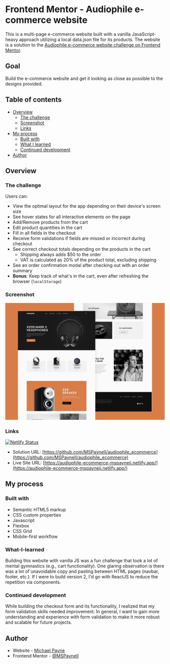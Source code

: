 # Frontend Mentor - Audiophile e-commerce website

This is a multi-page e-commerce website built with a vanilla JavaScript-heavy approach utilizing a local data.json file for its products. The website is a solution to the [Audiophile e-commerce website challenge on Frontend Mentor](https://www.frontendmentor.io/challenges/audiophile-ecommerce-website-C8cuSd_wx).

## Goal

Build the e-commerce website and get it looking as close as possible to the designs provided.

## Table of contents

- [Overview](#overview)
  - [The challenge](#the-challenge)
  - [Screenshot](#screenshot)
  - [Links](#links)
- [My process](#my-process)
  - [Built with](#built-with)
  - [What I learned](#what-I-learned)
  - [Continued development](#continued-development)
- [Author](#author)

## Overview

### The challenge

Users can:

- View the optimal layout for the app depending on their device's screen size
- See hover states for all interactive elements on the page
- Add/Remove products from the cart
- Edit product quantities in the cart
- Fill in all fields in the checkout
- Receive form validations if fields are missed or incorrect during checkout
- See correct checkout totals depending on the products in the cart
  - Shipping always adds $50 to the order
  - VAT is calculated as 20% of the product total, excluding shipping
- See an order confirmation modal after checking out with an order summary
- **Bonus**: Keep track of what's in the cart, even after refreshing the browser (`localStorage`)

### Screenshot

![](./ecommerce_js_thumb.png)

### Links

[![Netlify Status](https://api.netlify.com/api/v1/badges/ec2bea06-86c2-4aef-b5b9-c8524500949f/deploy-status)](https://app.netlify.com/sites/audiophile-ecommerce-mspayneii/deploys)

- Solution URL: [https://github.com/MSPayneII/audiophile_ecommerce](https://github.com/MSPayneII/audiophile_ecommerce)
- Live Site URL: [https://audiophile-ecommerce-mspayneii.netlify.app/](https://audiophile-ecommerce-mspayneii.netlify.app/)

## My process

### Built with

- Semantic HTML5 markup
- CSS custom properties
- Javascript
- Flexbox
- CSS Grid
- Mobile-first workflow

### What-I-learned

Building this website with vanilla JS was a fun challenge that took a lot of mental gymnastics (e.g., cart functionality). One glaring observation is there was a lot of unavoidable copy and pasting between HTML pages (navbar, footer, etc.). If I were to build version 2, I'd go with ReactJS to reduce the repetition via components.

### Continued development

While building the checkout form and its functionality, I realized that my form validation skills needed improvement. In general, I want to gain more understanding and experience with form validation to make it more robust and scalable for future projects.

## Author

- Website - [Michael Payne](https://www.michaelspyaneii.com)
- Frontend Mentor - [@MSPayneII](https://www.frontendmentor.io/profile/MSPayneII)

